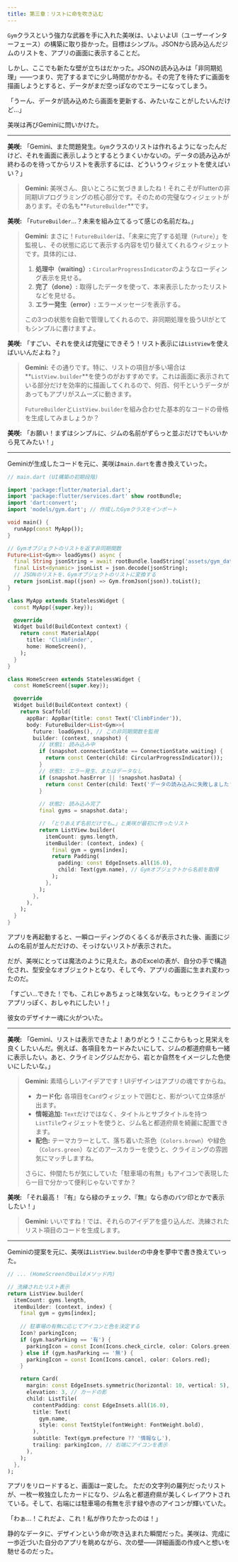 ```yaml
---
title: 第三章：リストに命を吹き込む
---
```


`Gym`クラスという強力な武器を手に入れた美咲は、いよいよUI（ユーザーインターフェース）の構築に取り掛かった。目標はシンプル。JSONから読み込んだジムのリストを、アプリの画面に表示することだ。

しかし、ここでも新たな壁が立ちはだかった。JSONの読み込みは「非同期処理」――つまり、完了するまでに少し時間がかかる。その完了を待たずに画面を描画しようとすると、データがまだ空っぽなのでエラーになってしまう。

「うーん、データが読み込めたら画面を更新する、みたいなことがしたいんだけど…」

美咲は再びGeminiに問いかけた。

---

**美咲:**
「Gemini、また問題発生。`Gym`クラスのリストは作れるようになったんだけど、それを画面に表示しようとするとうまくいかないの。データの読み込みが終わるのを待ってからリストを表示するには、どういうウィジェットを使えばいい？」

> **Gemini:**
> 美咲さん、良いところに気づきましたね！それこそがFlutterの非同期UIプログラミングの核心部分です。そのための完璧なウィジェットがあります。その名も**`FutureBuilder`**です。

**美咲:**
「`FutureBuilder`…？未来を組み立てるって感じの名前だね。」

> **Gemini:**
> まさに！`FutureBuilder`は、「未来に完了する処理（`Future`）」を監視し、その状態に応じて表示する内容を切り替えてくれるウィジェットです。具体的には、
>
> 1.  **処理中（waiting）:** `CircularProgressIndicator`のようなローディング表示を見せる。
> 2.  **完了（done）:** 取得したデータを使って、本来表示したかったリストなどを見せる。
> 3.  **エラー発生（error）:** エラーメッセージを表示する。
>
> この3つの状態を自動で管理してくれるので、非同期処理を扱うUIがとてもシンプルに書けますよ。

**美咲:**
「すごい、それを使えば完璧にできそう！リスト表示には`ListView`を使えばいいんだよね？」

> **Gemini:**
> その通りです。特に、リストの項目が多い場合は**`ListView.builder`**を使うのがおすすめです。これは画面に表示されている部分だけを効率的に描画してくれるので、何百、何千というデータがあってもアプリがスムーズに動きます。
>
> `FutureBuilder`と`ListView.builder`を組み合わせた基本的なコードの骨格を生成してみましょうか？

**美咲:**
「お願い！まずはシンプルに、ジムの名前がずらっと並ぶだけでもいいから見てみたい！」

---

Geminiが生成したコードを元に、美咲は`main.dart`を書き換えていった。

```dart
// main.dart (UI構築の初期段階)

import 'package:flutter/material.dart';
import 'package:flutter/services.dart' show rootBundle;
import 'dart:convert';
import 'models/gym.dart'; // 作成したGymクラスをインポート

void main() {
  runApp(const MyApp());
}

// Gymオブジェクトのリストを返す非同期関数
Future<List<Gym>> loadGyms() async {
  final String jsonString = await rootBundle.loadString('assets/gym_data_en.json');
  final List<dynamic> jsonList = json.decode(jsonString);
  // JSONのリストを、Gymオブジェクトのリストに変換する
  return jsonList.map((json) => Gym.fromJson(json)).toList();
}

class MyApp extends StatelessWidget {
  const MyApp({super.key});

  @override
  Widget build(BuildContext context) {
    return const MaterialApp(
      title: 'ClimbFinder',
      home: HomeScreen(),
    );
  }
}

class HomeScreen extends StatelessWidget {
  const HomeScreen({super.key});

  @override
  Widget build(BuildContext context) {
    return Scaffold(
      appBar: AppBar(title: const Text('ClimbFinder')),
      body: FutureBuilder<List<Gym>>(
        future: loadGyms(), // この非同期関数を監視
        builder: (context, snapshot) {
          // 状態1: 読み込み中
          if (snapshot.connectionState == ConnectionState.waiting) {
            return const Center(child: CircularProgressIndicator());
          }
          // 状態3: エラー発生、またはデータなし
          if (snapshot.hasError || !snapshot.hasData) {
            return const Center(child: Text('データの読み込みに失敗しました'));
          }
          
          // 状態2: 読み込み完了
          final gyms = snapshot.data!;

          // 「とりあえず名前だけでも…」と美咲が最初に作ったリスト
          return ListView.builder(
            itemCount: gyms.length,
            itemBuilder: (context, index) {
              final gym = gyms[index];
              return Padding(
                padding: const EdgeInsets.all(16.0),
                child: Text(gym.name), // Gymオブジェクトから名前を取得
              );
            },
          );
        },
      ),
    );
  }
}
```

アプリを再起動すると、一瞬ローディングのくるくるが表示された後、画面にジムの名前が並んだだけの、そっけないリストが表示された。

だが、美咲にとっては魔法のように見えた。あのExcelの表が、自分の手で構造化され、型安全なオブジェクトとなり、そして今、アプリの画面に生まれ変わったのだ。

「すごい…できた！でも、これじゃあちょっと味気ないな。もっとクライミングアプリっぽく、おしゃれにしたい！」

彼女のデザイナー魂に火がついた。

---

**美咲:**
「Gemini、リストは表示できたよ！ありがとう！ここからもっと見栄えを良くしたいんだ。例えば、各項目をカードみたいにして、ジムの都道府県も一緒に表示したい。あと、クライミングジムだから、岩とか自然をイメージした色使いにしたいな。」

> **Gemini:**
> 素晴らしいアイデアです！UIデザインはアプリの魂ですからね。
>
> *   **カード化:** 各項目を`Card`ウィジェットで囲むと、影がついて立体感が出ます。
> *   **情報追加:** `Text`だけではなく、タイトルとサブタイトルを持つ`ListTile`ウィジェットを使うと、ジム名と都道府県を綺麗に配置できます。
> *   **配色:** テーマカラーとして、落ち着いた茶色（`Colors.brown`）や緑色（`Colors.green`）などのアースカラーを使うと、クライミングの雰囲気にマッチしますね。
>
> さらに、仲間たちが気にしていた「駐車場の有無」もアイコンで表現したら一目で分かって便利じゃないですか？

**美咲:**
「それ最高！『有』なら緑のチェック、『無』なら赤のバツ印とかで表示したい！」

> **Gemini:**
> いいですね！では、それらのアイデアを盛り込んだ、洗練されたリスト項目のコードを生成します。

---

Geminiの提案を元に、美咲は`ListView.builder`の中身を夢中で書き換えていった。

```dart
// ... (HomeScreenのbuildメソッド内)

// 洗練されたリスト表示
return ListView.builder(
  itemCount: gyms.length,
  itemBuilder: (context, index) {
    final gym = gyms[index];
    
    // 駐車場の有無に応じてアイコンと色を決定する
    Icon? parkingIcon;
    if (gym.hasParking == '有') {
      parkingIcon = const Icon(Icons.check_circle, color: Colors.green);
    } else if (gym.hasParking == '無') {
      parkingIcon = const Icon(Icons.cancel, color: Colors.red);
    }

    return Card(
      margin: const EdgeInsets.symmetric(horizontal: 10, vertical: 5),
      elevation: 3, // カードの影
      child: ListTile(
        contentPadding: const EdgeInsets.all(16.0),
        title: Text(
          gym.name,
          style: const TextStyle(fontWeight: FontWeight.bold),
        ),
        subtitle: Text(gym.prefecture ?? '情報なし'),
        trailing: parkingIcon, // 右端にアイコンを表示
      ),
    );
  },
);
```

アプリをリロードすると、画面は一変した。
ただの文字列の羅列だったリストが、一枚一枚独立したカードになり、ジム名と都道府県が美しくレイアウトされている。そして、右端には駐車場の有無を示す緑や赤のアイコンが輝いていた。

「わぁ…！これだよ、これ！私が作りたかったのは！」

静的なデータに、デザインという命が吹き込まれた瞬間だった。美咲は、完成に一歩近づいた自分のアプリを眺めながら、次の壁――詳細画面の作成へと想いを馳せるのだった。